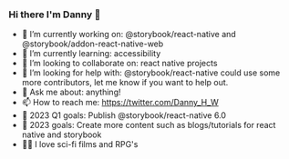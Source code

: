 ### Hi there I'm Danny 👋

- 🔭 I’m currently working on: @storybook/react-native and @storybook/addon-react-native-web
- 🌱 I’m currently learning: accessibility
- 👯 I’m looking to collaborate on: react native projects
- 🤔 I’m looking for help with: @storybook/react-native could use some more contributors, let me know if you want to help out.
- 💬 Ask me about: anything!
- 📫 How to reach me: https://twitter.com/Danny_H_W
- 🥅 2023 Q1 goals: Publish @storybook/react-native 6.0
- 🏹 2023 goals: Create more content such as blogs/tutorials for react native and storybook
- 🤹‍♂️ I love sci-fi films and RPG's
